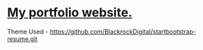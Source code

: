   
# [My portfolio website.](https://nayaksushma.github.io/portfolio/)  
Theme Used - https://github.com/BlackrockDigital/startbootstrap-resume.git
